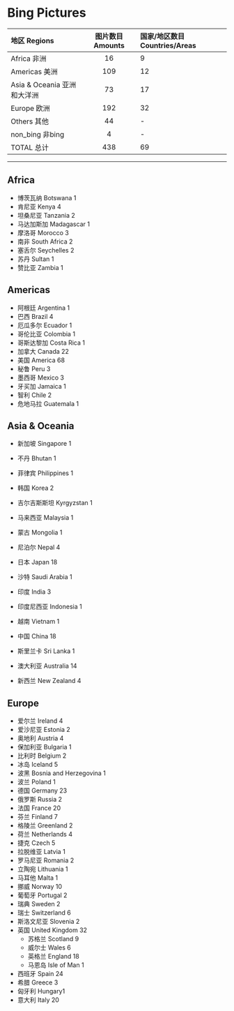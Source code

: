 ﻿# Bing Pictures

|地区 Regions  |图片数目 Amounts  |国家/地区数目 Countries/Areas  |
|:--|:--:|:--|
|Africa 非洲  |16  |9|
|Americas 美洲  |109  |12  |
|Asia & Oceania 亚洲和大洋洲  |73  |17  |
|Europe 欧洲  |192  |32  |
|Others 其他  |44  |-  |
|non_bing  非bing  |4  |-  |
|TOTAL 总计  |438  |69  |


* * *
## Africa

* 博茨瓦纳 Botswana 1
* 肯尼亚 Kenya 4
* 坦桑尼亚 Tanzania 2
* 马达加斯加 Madagascar 1
* 摩洛哥 Morocco 3
* 南非 South Africa 2
* 塞舌尔 Seychelles 2
* 苏丹 Sultan 1
* 赞比亚 Zambia 1

## Americas

* 阿根廷 Argentina 1
* 巴西 Brazil 4
* 厄瓜多尔 Ecuador 1
* 哥伦比亚 Colombia 1
* 哥斯达黎加 Costa Rica 1
* 加拿大 Canada 22
* 美国 America 68
* 秘鲁 Peru 3
* 墨西哥 Mexico 3
* 牙买加 Jamaica 1
* 智利 Chile 2
* 危地马拉 Guatemala 1

## Asia & Oceania

* 新加坡 Singapore 1
* 不丹 Bhutan 1
* 菲律宾 Philippines 1
* 韩国 Korea 2
* 吉尔吉斯斯坦 Kyrgyzstan 1
* 马来西亚 Malaysia 1
* 蒙古 Mongolia 1
* 尼泊尔 Nepal 4
* 日本 Japan 18
* 沙特 Saudi Arabia 1
* 印度 India 3
* 印度尼西亚 Indonesia 1
* 越南 Vietnam 1
* 中国 China 18
* 斯里兰卡 Sri Lanka 1

* 澳大利亚 Australia 14
* 新西兰 New Zealand 4

## Europe

* 爱尔兰 Ireland 4
* 爱沙尼亚 Estonia 2
* 奥地利 Austria 4
* 保加利亚 Bulgaria 1
* 比利时 Belgium 2
* 冰岛 Iceland 5
* 波黑 Bosnia and Herzegovina 1
* 波兰 Poland 1
* 德国 Germany 23
* 俄罗斯 Russia 2
* 法国 France 20
* 芬兰 Finland 7
* 格陵兰 Greenland 2
* 荷兰 Netherlands 4
* 捷克 Czech 5
* 拉脱维亚 Latvia 1
* 罗马尼亚 Romania 2
* 立陶宛 Lithuania 1
* 马耳他 Malta 1
* 挪威 Norway 10
* 葡萄牙 Portugal 2
* 瑞典 Sweden 2
* 瑞士 Switzerland 6
* 斯洛文尼亚 Slovenia 2
* 英国 United Kingdom 32
    - 苏格兰 Scotland 9
    - 威尔士 Wales 6
    - 英格兰 England 18
    - 马恩岛 Isle of Man 1
* 西班牙 Spain 24
* 希腊 Greece 3
* 匈牙利 Hungary1
* 意大利 Italy 20














